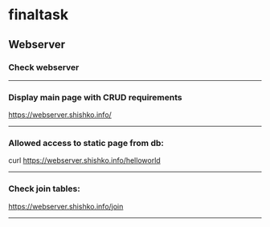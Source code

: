 # finaltask
## Webserver

### Check webserver
---
### Display main page with CRUD requirements
https://webserver.shishko.info/

___
### Allowed access to static page from db: 
curl https://webserver.shishko.info/helloworld
___
### Check join tables:
https://webserver.shishko.info/join
___


